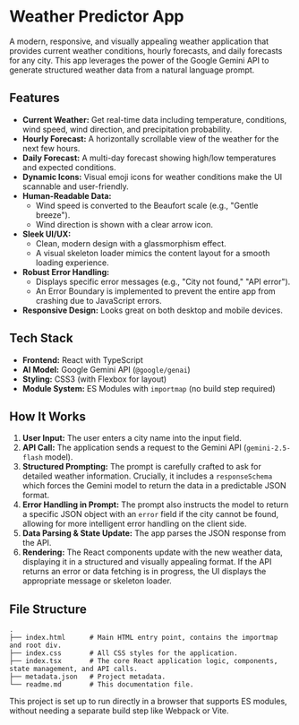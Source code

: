 # Weather Predictor App

A modern, responsive, and visually appealing weather application that provides current weather conditions, hourly forecasts, and daily forecasts for any city. This app leverages the power of the Google Gemini API to generate structured weather data from a natural language prompt.

## Features

- **Current Weather:** Get real-time data including temperature, conditions, wind speed, wind direction, and precipitation probability.
- **Hourly Forecast:** A horizontally scrollable view of the weather for the next few hours.
- **Daily Forecast:** A multi-day forecast showing high/low temperatures and expected conditions.
- **Dynamic Icons:** Visual emoji icons for weather conditions make the UI scannable and user-friendly.
- **Human-Readable Data:**
    - Wind speed is converted to the Beaufort scale (e.g., "Gentle breeze").
    - Wind direction is shown with a clear arrow icon.
- **Sleek UI/UX:**
    - Clean, modern design with a glassmorphism effect.
    - A visual skeleton loader mimics the content layout for a smooth loading experience.
- **Robust Error Handling:**
    - Displays specific error messages (e.g., "City not found," "API error").
    - An Error Boundary is implemented to prevent the entire app from crashing due to JavaScript errors.
- **Responsive Design:** Looks great on both desktop and mobile devices.

## Tech Stack

- **Frontend:** React with TypeScript
- **AI Model:** Google Gemini API (`@google/genai`)
- **Styling:** CSS3 (with Flexbox for layout)
- **Module System:** ES Modules with `importmap` (no build step required)

## How It Works

1.  **User Input:** The user enters a city name into the input field.
2.  **API Call:** The application sends a request to the Gemini API (`gemini-2.5-flash` model).
3.  **Structured Prompting:** The prompt is carefully crafted to ask for detailed weather information. Crucially, it includes a `responseSchema` which forces the Gemini model to return the data in a predictable JSON format.
4.  **Error Handling in Prompt:** The prompt also instructs the model to return a specific JSON object with an `error` field if the city cannot be found, allowing for more intelligent error handling on the client side.
5.  **Data Parsing & State Update:** The app parses the JSON response from the API.
6.  **Rendering:** The React components update with the new weather data, displaying it in a structured and visually appealing format. If the API returns an error or data fetching is in progress, the UI displays the appropriate message or skeleton loader.

## File Structure

```
.
├── index.html      # Main HTML entry point, contains the importmap and root div.
├── index.css       # All CSS styles for the application.
├── index.tsx       # The core React application logic, components, state management, and API calls.
├── metadata.json   # Project metadata.
└── readme.md       # This documentation file.
```

This project is set up to run directly in a browser that supports ES modules, without needing a separate build step like Webpack or Vite.
